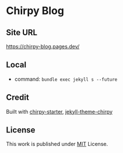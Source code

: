 # Chirpy Blog

## Site URL

https://chirpy-blog.pages.dev/

## Local

- command: `bundle exec jekyll s --future`

## Credit

Built with [chirpy-starter](https://github.com/cotes2020/chirpy-starter), [jekyll-theme-chirpy](https://github.com/cotes2020/jekyll-theme-chirpy)

## License

This work is published under [MIT][mit] License.

[gem]: https://rubygems.org/gems/jekyll-theme-chirpy
[chirpy]: https://github.com/cotes2020/jekyll-theme-chirpy/
[use-template]: https://github.com/cotes2020/chirpy-starter/generate
[CD]: https://en.wikipedia.org/wiki/Continuous_deployment
[mit]: https://github.com/cotes2020/chirpy-starter/blob/master/LICENSE
